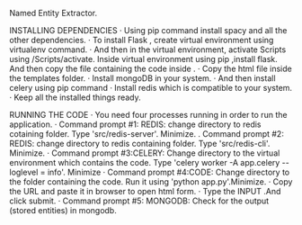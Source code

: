 Named Entity Extractor.

INSTALLING DEPENDENCIES
·       Using pip command install spacy and all the other dependencies.
·       To install Flask , create virtual environment using virtualenv command.
·       And then in the virtual environment, activate Scripts using <env>/Scripts/activate. Inside virtual environment using         pip ,install flask. And then copy the file containing the code inside <env>.
·       Copy the html file inside the templates folder.
·       Install mongoDB in your system.
·       And then install celery using pip command
·       Install redis which is compatible to your system.
·       Keep all the installed things ready.
  
  RUNNING THE CODE
· You need four processes running in order to run the application.
· Command prompt #1: REDIS: change directory to redis cotaining folder. Type 'src/redis-server'. Minimize.
. Command prompt #2: REDIS: change directory to redis containing folder. Type 'src/redis-cli'. Minimize.
· Command prompt #3:CELERY: Change directory to the virtual environment which contains the code. Type 'celery worker -A         app.celery --loglevel = info'. Minimize
· Command prompt #4:CODE: Change directory to the folder containing the code. Run it using 'python app.py'.Minimize.
· Copy the URL and paste it in browser to open html form.
· Type the INPUT .And click submit.
· Command prompt #5: MONGODB: Check for the output (stored entities) in mongodb.
